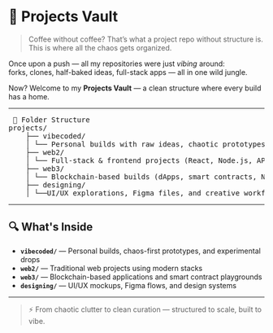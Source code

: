 # 🧠 Projects Vault

> Coffee without coffee? That’s what a project repo without structure is.  
> This is where all the chaos gets organized.

Once upon a push — all my repositories were just *vibing* around:  
forks, clones, half-baked ideas, full-stack apps — all in one wild jungle.

Now? Welcome to my **Projects Vault** — a clean structure where every build has a home.

---

<pre> 📂 Folder Structure
projects/
    ├── vibecoded/
    │ └── Personal builds with raw ideas, chaotic prototypes & pure vibes
    ├── web2/
    │ └── Full-stack & frontend projects (React, Node.js, APIs, etc.)
    ├── web3/
    │ └── Blockchain-based builds (dApps, smart contracts, NFTs, etc.)
    ├── designing/
    │ └──UI/UX explorations, Figma files, and creative workflows</pre>

---

## 🔍 What's Inside

- **`vibecoded/`** — Personal builds, chaos-first prototypes, and experimental drops  
- **`web2/`** — Traditional web projects using modern stacks  
- **`web3/`** — Blockchain-based applications and smart contract playgrounds  
- **`designing/`** — UI/UX mockups, Figma flows, and design systems

---

> ⚡ From chaotic clutter to clean curation — structured to scale, built to vibe.
